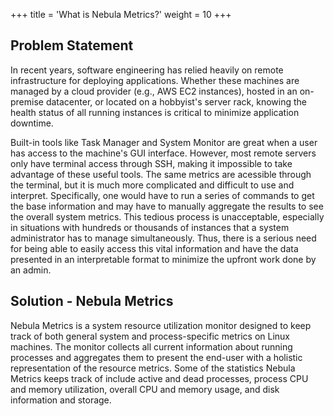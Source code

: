 +++
title = 'What is Nebula Metrics?'
weight = 10
+++

## Problem Statement
In recent years, software engineering has relied heavily on remote infrastructure
for deploying applications. Whether these machines are managed by a cloud provider
(e.g., AWS EC2 instances), hosted in an on-premise datacenter, or located on a
hobbyist's server rack, knowing the health status of all running instances is
critical to minimize application downtime.

Built-in tools like Task Manager and System Monitor are great when a user has
access to the machine's GUI interface. However, most remote servers only have
terminal access through SSH, making it impossible to take advantage of these
useful tools. The same metrics are acessible through the terminal, but it is
much more complicated and difficult to use and interpret. Specifically, one
would have to run a series of commands to get the base information and may have
to manually aggregate the results to see the overall system metrics. This
tedious process is unacceptable, especially in situations with hundreds or
thousands of instances that a system administrator has to manage simultaneously.
Thus, there is a serious need for being able to easily access this vital information
and have the data presented in an interpretable format to minimize the upfront
work done by an admin.

## Solution - Nebula Metrics
Nebula Metrics is a system resource utilization monitor designed to keep track
of both general system and process-specific metrics on Linux machines. The monitor
collects all current information about running processes and aggregates them
to present the end-user with a holistic representation of the resource metrics.
Some of the statistics Nebula Metrics keeps track of include active and dead
processes, process CPU and memory utilization, overall CPU and memory usage,
and disk information and storage.
